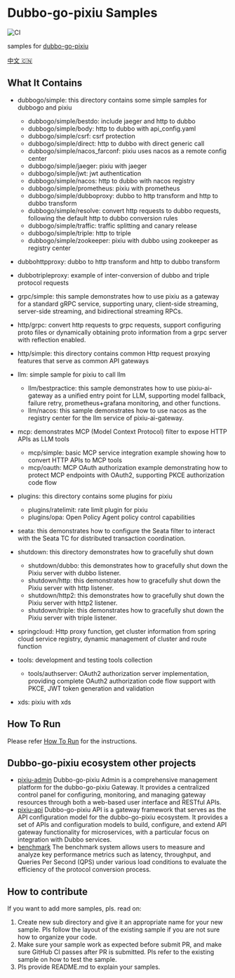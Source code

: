 # Dubbo-go-pixiu Samples

![CI](https://github.com/apache/dubbo-go-samples/workflows/CI/badge.svg)

samples for [dubbo-go-pixiu](https://github.com/apache/dubbo-go-pixiu)

[中文 🇨🇳](./README_CN.md)

## What It Contains

- dubbogo/simple: this directory contains some simple samples for dubbogo and pixiu
  - dubbogo/simple/bestdo: include jaeger and http to dubbo
  - dubbogo/simple/body: http to dubbo with api_config.yaml
  - dubbogo/simple/csrf: csrf protection
  - dubbogo/simple/direct: http to dubbo with direct generic call
  - dubbogo/simple/nacos_farconf: pixiu uses nacos as a remote config center
  - dubbogo/simple/jaeger: pixiu with jaeger
  - dubbogo/simple/jwt: jwt authentication
  - dubbogo/simple/nacos: http to dubbo with nacos registry
  - dubbogo/simple/prometheus: pixiu with prometheus
  - dubbogo/simple/dubboproxy: dubbo to http transform and http to dubbo transform
  - dubbogo/simple/resolve: convert http requests to dubbo requests, following the default http to dubbo conversion rules
  - dubbogo/simple/traffic: traffic splitting and canary release
  - dubbogo/simple/triple: http to triple
  - dubbogo/simple/zookeeper: pixiu with dubbo using zookeeper as registry center

- dubbohttpproxy: dubbo to http transform and http to dubbo transform
- dubbotripleproxy: example of inter-conversion of dubbo and triple protocol requests

- grpc/simple: this sample demonstrates how to use pixiu as a gateway for a standard gRPC service, supporting unary, client-side streaming, server-side streaming, and bidirectional streaming RPCs.

- http/grpc: convert http requests to grpc requests, support configuring proto files or dynamically obtaining proto information from a grpc server with reflection enabled.
- http/simple: this directory contains common Http request proxying features that serve as common API gateways

- llm: simple sample for pixiu to call llm
  - llm/bestpractice: this sample demonstrates how to use pixiu-ai-gateway as a unified entry point for LLM, supporting model fallback, failure retry, prometheus+grafana monitoring, and other functions.
  - llm/nacos: this sample demonstrates how to use nacos as the registry center for the llm service of pixiu-ai-gateway.

- mcp: demonstrates MCP (Model Context Protocol) filter to expose HTTP APIs as LLM tools
  - mcp/simple: basic MCP service integration example showing how to convert HTTP APIs to MCP tools
  - mcp/oauth: MCP OAuth authorization example demonstrating how to protect MCP endpoints with OAuth2, supporting PKCE authorization code flow

- plugins: this directory contains some plugins for pixiu
  - plugins/ratelimit: rate limit plugin for pixiu
  - plugins/opa: Open Policy Agent policy control capabilities
  
- seata: this demonstrates how to configure the Seata filter to interact with the Seata TC for distributed transaction coordination.

- shutdown: this directory demonstrates how to gracefully shut down
  - shutdown/dubbo: this demonstrates how to gracefully shut down the Pixiu server with dubbo listener.
  - shutdown/http: this demonstrates how to gracefully shut down the Pixiu server with http listener.
  - shutdown/http2: this demonstrates how to gracefully shut down the Pixiu server with http2 listener.
  - shutdown/triple: this demonstrates how to gracefully shut down the Pixiu server with triple listener.

- springcloud: Http proxy function, get cluster information from spring cloud service registry, dynamic management of cluster and route function

- tools: development and testing tools collection
  - tools/authserver: OAuth2 authorization server implementation, providing complete OAuth2 authorization code flow support with PKCE, JWT token generation and validation

- xds: pixiu with xds

## How To Run

Please refer [How To Run](HOWTO.md) for the instructions.

## Dubbo-go-pixiu ecosystem other projects

- [pixiu-admin](https://github.com/dubbo-go-pixiu/pixiu-admin) Dubbo-go-pixiu Admin is a comprehensive management platform for the dubbo-go-pixiu Gateway. It provides a centralized control panel for configuring, monitoring, and managing gateway resources through both a web-based user interface and RESTful APIs.
- [pixiu-api](https://github.com/dubbo-go-pixiu/pixiu-api) Dubbo-go-pixiu API is a gateway framework that serves as the API configuration model for the dubbo-go-pixiu ecosystem. It provides a set of APIs and configuration models to build, configure, and extend API gateway functionality for microservices, with a particular focus on integration with Dubbo services.
- [benchmark](https://github.com/dubbo-go-pixiu/benchmark) The benchmark system allows users to measure and analyze key performance metrics such as latency, throughput, and Queries Per Second (QPS) under various load conditions to evaluate the efficiency of the protocol conversion process.

## How to contribute

If you want to add more samples, pls. read on:
1. Create new sub directory and give it an appropriate name for your new sample. Pls follow the layout of the existing sample if you are not sure how to organize your code.
2. Make sure your sample work as expected before submit PR, and make sure GitHub CI passes after PR is submitted. Pls refer to the existing sample on how to test the sample.
3. Pls provide README.md to explain your samples.